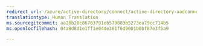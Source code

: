 ```yaml
---
redirect_url: /azure/active-directory/connect/active-directory-aadconnectsyncservice-duplicate-attribute-resiliency
translationtype: Human Translation
ms.sourcegitcommit: aa20b20c86763791eb579883b5273ea79cc714b5
ms.openlocfilehash: 04a8d8d1e1ff1e04de361f6d9001b0bf87e3f5a9

---
```




<!--HONumber=Feb17_HO1-->


